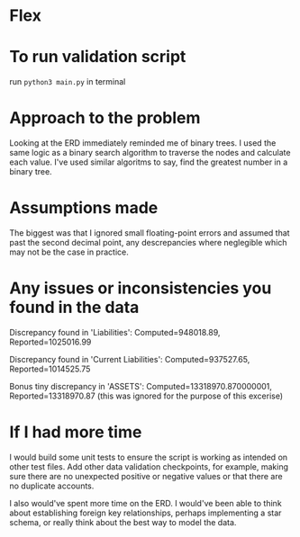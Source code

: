 # Flex
# To run validation script
run `python3 main.py` in terminal
# Approach to the problem
Looking at the ERD immediately reminded me of binary trees. I used the same logic as a binary search algorithm to traverse the nodes and calculate each value. I've used similar algoritms to say, find the greatest number in a binary tree.
# Assumptions made
The biggest was that I ignored small floating-point errors and assumed that past the second decimal point, any descrepancies where neglegible which may not be the case in practice. 
# Any issues or inconsistencies you found in the data
Discrepancy found in 'Liabilities': Computed=948018.89, Reported=1025016.99

Discrepancy found in 'Current Liabilities': Computed=937527.65, Reported=1014525.75

Bonus tiny discrepancy in 'ASSETS': Computed=13318970.870000001, Reported=13318970.87 (this was ignored for the purpose of this excerise)
# If I had more time
I would build some unit tests to ensure the script is working as intended on other test files. Add other data validation checkpoints, for example, making sure there are no unexpected positive or negative values or that there are no duplicate accounts.

I also would've spent more time on the ERD. I would've been able to think about establishing foreign key relationships, perhaps implementing a star schema, or really think about the best way to model the data.